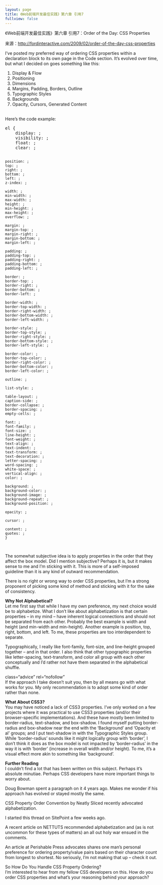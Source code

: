 ```yaml
---
layout: page
title: 《Web前端开发最佳实践》第六章 引用7
fullview: false
---
```


<p>《Web前端开发最佳实践》第六章 引用7：Order of the Day: CSS Properties</p>
<p>来源：<a title="http://fordinteractive.com/2009/02/order-of-the-day-css-properties" href="http://fordinteractive.com/2009/02/order-of-the-day-css-properties">http://fordinteractive.com/2009/02/order-of-the-day-css-properties</a></p>
<p>I’ve posted my preferred way of ordering CSS properties within a declaration block to its own page in the Code section. It’s evolved over time, but what I decided on goes something like this:</p>
<ol>
    <li>Display &amp; Flow</li>
    <li>Positioning</li>
    <li>Dimensions</li>
    <li>Margins, Padding, Borders, Outline</li>
    <li>Typographic Styles</li>
    <li>Backgrounds</li>
    <li>Opacity, Cursors, Generated Content</li>
</ol>
<p><br />Here’s the code example:</p>
<pre class="brush: css; auto-links: true; collapse: false; first-line: 1; gutter: true; html-script: false; light: false; ruler: false; smart-tabs: true; tab-size: 4; toolbar: true;">el {
    display: ;
    visibility: ;
    float: ;
    clear: ;

    position: ;
    top: ;
    right: ;
    bottom: ;
    left: ;
    z-index: ;

    width: ;
    min-width: ;
    max-width: ;
    height: ;
    min-height: ;
    max-height: ;
    overflow: ;

    margin: ;
    margin-top: ;
    margin-right: ;
    margin-bottom: ;
    margin-left: ;

    padding: ;
    padding-top: ;
    padding-right: ;
    padding-bottom: ;
    padding-left: ;

    border: ;
    border-top: ;
    border-right: ;
    border-bottom: ;
    border-left: ;

    border-width: ;
    border-top-width: ;
    border-right-width: ;
    border-bottom-width: ;
    border-left-width: ;

    border-style: ;
    border-top-style: ;
    border-right-style: ;
    border-bottom-style: ;
    border-left-style: ;

    border-color: ;
    border-top-color: ;
    border-right-color: ;
    border-bottom-color: ;
    border-left-color: ;

    outline: ;

    list-style: ;

    table-layout: ;
    caption-side: ;
    border-collapse: ;
    border-spacing: ;
    empty-cells: ;

    font: ;
    font-family: ;
    font-size: ;
    line-height: ;
    font-weight: ;
    text-align: ;
    text-indent: ;
    text-transform: ;
    text-decoration: ;
    letter-spacing: ;
    word-spacing: ;
    white-space: ;
    vertical-align: ;
    color: ;

    background: ;
    background-color: ;
    background-image: ;
    background-repeat: ;
    background-position: ;

    opacity: ;

    cursor: ;

    content: ;
    quotes: ;
    }

</pre>
<p>The somewhat subjective idea is to apply properties in the order that they affect the box model. Did I mention subjective? Perhaps it is, but it makes sense to me and I’m sticking with it. This is more of a self-imposed guideline than it is any kind of outward recommendation.</p>
<p>There is no right or wrong way to order CSS properties, but I’m a strong proponent of picking some kind of method and sticking with it for the sake of consistency.</p>
<p><strong>Why Not Alphabetical?<br /></strong>Let me first say that while I have my own preference, my next choice would be to alphabetize. What I don’t like about alphabetization is that certain properties – in my mind – have inherent logical connections and should not be separated from each other. Probably the best example is width and height (and min-width and min-height). Another example is position, top, right, bottom, and left. To me, these properties are too interdependent to separate.</p>
<p>Typographically, I really like font-family, font-size, and line-height grouped together – and in that order. I also think that other typographic properties like letter-spacing, text-transform, and color all group with each other conceptually and I’d rather not have them separated in the alphabetical shuffle.</p>
<p>class=“advice” rel=“nofollow”<br />If the approach I take doesn’t suit you, then by all means go with what works for you. My only recommendation is to adopt some kind of order rather than none.</p>
<p><strong>What About CSS3?<br /></strong>You may have noticed a lack of CSS3 properties. I’ve only worked on a few projects where it was practical to use CSS3 properties (and/or their browser-specific implementations). And these have mostly been limited to border-radius, text-shadow, and box-shadow. I found myself putting border-radius and box-shadow near the end with the ‘Background’ and ‘Opacity et al’ groups; and I put text-shadow in with the Typographic Styles group. While ‘border-radius’ sounds like it might logically group with ‘border’, I don’t think it does as the box model is not impacted by ‘border-radius’ in the way it is with ‘border’ (increase in overall width and/or height). To me, it’s a visual effect more akin to something like ‘background’.</p>
<p><strong>Further Reading</strong><br />I couldn’t find a lot that has been written on this subject. Perhaps it’s absolute minutiae. Perhaps CSS developers have more important things to worry about.</p>
<p>Doug Bowman spent a paragraph on it 4 years ago. Makes me wonder if his approach has evolved or stayed mostly the same.</p>
<p>CSS Property Order Convention by Neatly Sliced recently advocated alphabetization.</p>
<p>I started this thread on SitePoint a few weeks ago.</p>
<p>A recent article on NETTUTS recommended alphabetization and (as is not uncommon for these types of matters) an all out holy war ensued in the comments.</p>
<p>An article at Perishable Press advocates shares one man’s personal preference for ordering property/value pairs based on their character count from longest to shortest. No seriously, I’m not making that up – check it out.</p>
<p>So How Do You Handle CSS Property Ordering?<br />I’m interested to hear from my fellow CSS developers on this. How do you order CSS properties and what’s your reasoning behind your approach?</p>